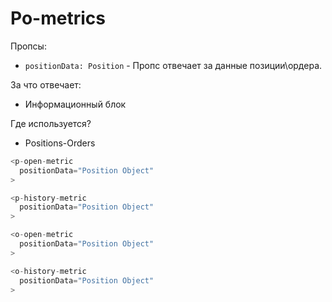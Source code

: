# Po-metrics

Пропсы:

- `positionData: Position` - Пропс отвечает за данные позиции\ордера.

За что отвечает:

- Информационный блок

Где используется?

- Positions-Orders

```ts
<p-open-metric
  positionData="Position Object"
>

<p-history-metric
  positionData="Position Object"
>

<o-open-metric
  positionData="Position Object"
>

<o-history-metric
  positionData="Position Object"
>
```
